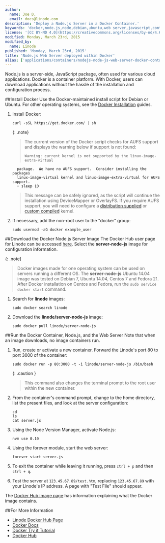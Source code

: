 ```yaml
---
author:
  name: Joe D. 
  email: docs@linode.com
description: 'Deploy a Node.js Server in a Docker Container.'
keywords: 'docker,node.js,node,debian,ubuntu,web server,javascript,container'
license: '[CC BY-ND 4.0](https://creativecommons.org/licenses/by-nd/4.0)'
modified: Monday, March 23rd, 2015
modified_by:
  name: Linode
published: 'Monday, March 23rd, 2015'
title: 'Node.js Web Server deployed within Docker'
alias: ['applications/containers/nodejs-node-js-web-server-docker-container']
---
```



Node.js is a server-side, JavaScript package, often used for various cloud applications. Docker is a container platform. With Docker, users can download applications without the hassle of the installation and configuration process.

##Install Docker
Use the Docker-maintained install script for Debian or Ubuntu. For other operating systems, see the [Docker Installation](https://docs.docker.com/en/latest/installation/) guides.

1.  Install Docker:

        curl -sSL https://get.docker.com/ | sh

    {: .note}
    >
    >The current version of the Docker script checks for AUFS support and displays the warning below if support is not found:
    >
    >     Warning: current kernel is not supported by the linux-image-extra-virtual
          package.  We have no AUFS support.  Consider installing the packages
          linux-image-virtual kernel and linux-image-extra-virtual for AUFS support.
          + sleep 10
    >
    >This message can be safely ignored, as the script will continue the installation using DeviceMapper or OverlayFS.  If you require AUFS support, you will need to configure a [distribution supplied](https://www.linode.com/docs/tools-reference/custom-kernels-distros/run-a-distributionsupplied-kernel-with-pvgrub) or [custom compiled](/docs/tools-reference/custom-kernels-distros/custom-compiled-kernel-with-pvgrub-debian-ubuntu) kernel.

2.  If necessary, add the non-root user to the "docker" group:

        sudo usermod -aG docker example_user

##Download the Docker Node.js Server Image
The Docker Hub user page for Linode can be accessed [here](https://hub.docker.com/u/linode/). Select the **server-node-js** image for configuration information.

{: .note}
>
>Docker images made for one operating system can be used on servers running a different OS. The **server-node-js** Ubuntu 14.04 image was tested on Debian 7, Ubuntu 14.04, Centos 7 and Fedora 21. After Docker installation on Centos and Fedora, run the `sudo service docker start` command.

1.  Search for **linode** images:

        sudo docker search linode

2.  Download the **linode/server-node-js** image:

        sudo docker pull linode/server-node-js

##Run the Docker Container, Node.js, and the Web Server
Note that when an image downloads, no image containers run. 

1.  Run, create or activate a new container. Forward the Linode's port 80 to port 3000 of the container:

        sudo docker run -p 80:3000 -t -i linode/server-node-js /bin/bash 

     {: .caution }
    >
    > This command also changes the terminal prompt to the root user within the new container.

2.  From the container's command prompt, change to the home directory, list the present files, and look at the server configuration:

        cd
        ls
        cat server.js

3.  Using the Node Version Manager, activate Node.js:

        nvm use 0.10

4.  Using the forever module, start the web server:

        forever start server.js

5.  To exit the container while leaving it running, press `ctrl + p` and then `ctrl + q`.

6. Test the server at `123.45.67.89/test.htm`, replacing `123.45.67.89` with your Linode's IP address. A page with "Test File" should appear.

The [Docker Hub image page](https://registry.hub.docker.com/u/linode/server-node-js/) has information explaining what the Docker image contains.

##For More Information
 - [Linode Docker Hub Page](https://hub.docker.com/u/linode/)
 - [Docker Docs](http://docs.docker.com/)
 - [Docker Try it Tutorial](https://www.docker.com/tryit/)
 - [Docker Hub](https://hub.docker.com/)


